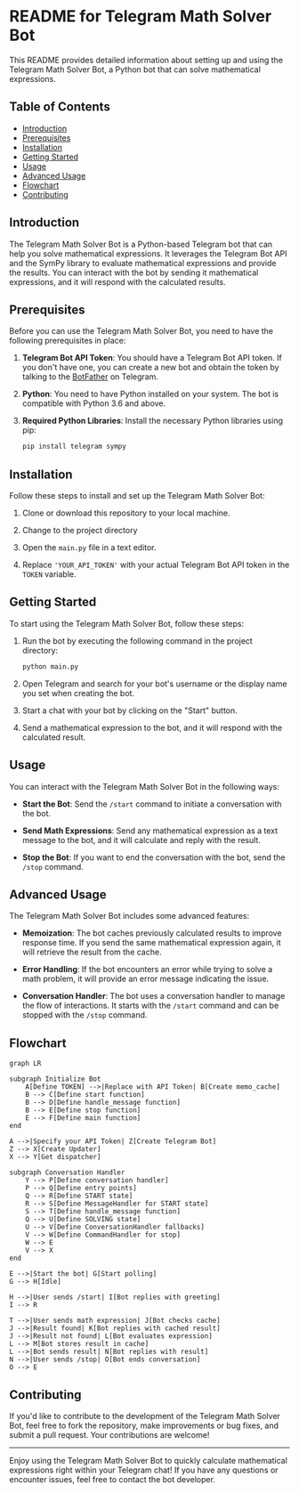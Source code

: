 # README for Telegram Math Solver Bot

This README provides detailed information about setting up and using the Telegram Math Solver Bot, a Python bot that can solve mathematical expressions.

## Table of Contents

- [Introduction](#introduction)
- [Prerequisites](#prerequisites)
- [Installation](#installation)
- [Getting Started](#getting-started)
- [Usage](#usage)
- [Advanced Usage](#advanced-usage)
- [Flowchart](#flowchart)
- [Contributing](#contributing)

## Introduction

The Telegram Math Solver Bot is a Python-based Telegram bot that can help you solve mathematical expressions. It leverages the Telegram Bot API and the SymPy library to evaluate mathematical expressions and provide the results. You can interact with the bot by sending it mathematical expressions, and it will respond with the calculated results.

## Prerequisites

Before you can use the Telegram Math Solver Bot, you need to have the following prerequisites in place:

1. **Telegram Bot API Token**: You should have a Telegram Bot API token. If you don't have one, you can create a new bot and obtain the token by talking to the [BotFather](https://core.telegram.org/bots#botfather) on Telegram.

2. **Python**: You need to have Python installed on your system. The bot is compatible with Python 3.6 and above.

3. **Required Python Libraries**: Install the necessary Python libraries using pip:

   ```bash
   pip install telegram sympy
   ```

## Installation

Follow these steps to install and set up the Telegram Math Solver Bot:

1. Clone or download this repository to your local machine.

2. Change to the project directory

3. Open the `main.py` file in a text editor.

4. Replace `'YOUR_API_TOKEN'` with your actual Telegram Bot API token in the `TOKEN` variable.

## Getting Started

To start using the Telegram Math Solver Bot, follow these steps:

1. Run the bot by executing the following command in the project directory:

   ```bash
   python main.py
   ```

2. Open Telegram and search for your bot's username or the display name you set when creating the bot.

3. Start a chat with your bot by clicking on the "Start" button.

4. Send a mathematical expression to the bot, and it will respond with the calculated result.

## Usage

You can interact with the Telegram Math Solver Bot in the following ways:

- **Start the Bot**: Send the `/start` command to initiate a conversation with the bot.

- **Send Math Expressions**: Send any mathematical expression as a text message to the bot, and it will calculate and reply with the result.

- **Stop the Bot**: If you want to end the conversation with the bot, send the `/stop` command.

## Advanced Usage

The Telegram Math Solver Bot includes some advanced features:

- **Memoization**: The bot caches previously calculated results to improve response time. If you send the same mathematical expression again, it will retrieve the result from the cache.

- **Error Handling**: If the bot encounters an error while trying to solve a math problem, it will provide an error message indicating the issue.

- **Conversation Handler**: The bot uses a conversation handler to manage the flow of interactions. It starts with the `/start` command and can be stopped with the `/stop` command.

## Flowchart

```mermaid
graph LR

subgraph Initialize Bot
    A[Define TOKEN] -->|Replace with API Token| B[Create memo_cache]
    B --> C[Define start function]
    B --> D[Define handle_message function]
    B --> E[Define stop function]
    E --> F[Define main function]
end

A -->|Specify your API Token| Z[Create Telegram Bot]
Z --> X[Create Updater]
X --> Y[Get dispatcher]

subgraph Conversation Handler
    Y --> P[Define conversation handler]
    P --> Q[Define entry points]
    Q --> R[Define START state]
    R --> S[Define MessageHandler for START state]
    S --> T[Define handle_message function]
    Q --> U[Define SOLVING state]
    U --> V[Define ConversationHandler fallbacks]
    V --> W[Define CommandHandler for stop]
    W --> E
    V --> X
end

E -->|Start the bot| G[Start polling]
G --> H[Idle]

H -->|User sends /start| I[Bot replies with greeting]
I --> R

T -->|User sends math expression| J[Bot checks cache]
J -->|Result found| K[Bot replies with cached result]
J -->|Result not found| L[Bot evaluates expression]
L --> M[Bot stores result in cache]
L -->|Bot sends result| N[Bot replies with result]
N -->|User sends /stop| O[Bot ends conversation]
O --> E

```

## Contributing

If you'd like to contribute to the development of the Telegram Math Solver Bot, feel free to fork the repository, make improvements or bug fixes, and submit a pull request. Your contributions are welcome!

---

Enjoy using the Telegram Math Solver Bot to quickly calculate mathematical expressions right within your Telegram chat! If you have any questions or encounter issues, feel free to contact the bot developer.
